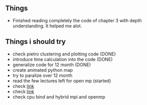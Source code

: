 ## Things 
* Finished reading completely the code of chapter 3 with depth understanding. It helped me alot.
## Things i should try 
* check pietro clustering and plotting code (DONE)
* introduce time calculation into the code (DONE)
* generalize code for 12 month (DONE)
* create animated python map 
* try to paralize over 12 month
* read the few lectures left for open mp (started)
* check [link](https://didatticaonline.unitn.it/dol/pluginfile.php/1685994/mod_resource/content/1/cpu_binding_marconi.pdf)
* check [link](https://opus.nci.org.au/display/Help/Hybrid+MPI+and+OpenMP)
* check cpu bind and hybrid mpi and openmp